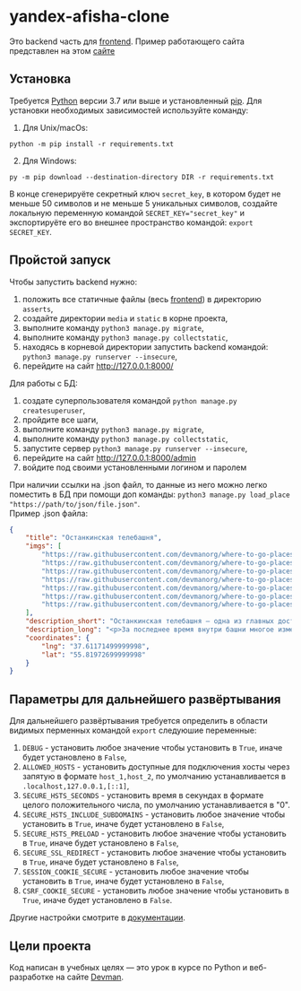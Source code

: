 # yandex-afisha-clone

Это backend часть для [frontend](https://github.com/devmanorg/where-to-go-frontend/). Пример работающего сайта представлен на этом [сайте](https://testserverdvmn.pythonanywhere.com/)

## Установка

Требуется [Python](https://www.python.org/downloads/) версии 3.7 или выше и установленный [pip](https://pip.pypa.io/en/stable/getting-started/). Для установки необходимых зависимостей используйте команду:  
1. Для Unix/macOs:
```commandline
python -m pip install -r requirements.txt
```
2. Для Windows:
```commandline
py -m pip download --destination-directory DIR -r requirements.txt
```

В конце сгенерируёте секретный ключ `secret_key`, в котором будет не меньше 50 символов и не меньше 5 уникальных символов, создайте локальную переменную командой `SECRET_KEY="secret_key"` и экспортируёте его во внешнее пространство командой: `export SECRET_KEY`.

## Пройстой запуск

Чтобы запустить backend нужно:
1. положить все статичные файлы (весь [frontend](https://github.com/devmanorg/where-to-go-frontend/)) в директорию `asserts`,
2. создайте директории `media` и `static` в корне проекта,
3. выполните команду `python3 manage.py migrate`,
4. выполните команду `python3 manage.py collectstatic`,
5. находясь в корневой директории запустить backend командой: `python3 manage.py runserver --insecure`,
6. перейдите на сайт http://127.0.0.1:8000/

Для работы с БД:
1. создате суперпользователя командой `python manage.py createsuperuser`,
2. пройдите все шаги,
3. выполните команду `python3 manage.py migrate`,
2. выполните команду `python3 manage.py collectstatic`,
4. запустите сервер `python3 manage.py runserver --insecure`,
5. перейдите на сайт http://127.0.0.1:8000/admin
6. войдите под своими установленными логином и паролем

При наличии ссылки на .json файл, то данные из него можно легко поместить в БД при помощи доп команды: `python3 manage.py load_place "https://path/to/json/file.json"`.  
Пример .json файла:
```json
{
    "title": "Останкинская телебашня",
    "imgs": [
        "https://raw.githubusercontent.com/devmanorg/where-to-go-places/master/media/1e3b20361050ae13b3aaf7ddcef76e7c.jpg",
        "https://raw.githubusercontent.com/devmanorg/where-to-go-places/master/media/adc544d7acc9be889cfec73064bcfb06.jpg",
        "https://raw.githubusercontent.com/devmanorg/where-to-go-places/master/media/6338bf58897bb4bef5c6ef1483c357de.jpg",
        "https://raw.githubusercontent.com/devmanorg/where-to-go-places/master/media/1e5efbafdfc29423e361df0ee81145b7.jpg",
        "https://raw.githubusercontent.com/devmanorg/where-to-go-places/master/media/99c1cb7ba5ccf948767524876edf27c8.jpg",
        "https://raw.githubusercontent.com/devmanorg/where-to-go-places/master/media/67b694871a431460745668d686770f54.jpg",
        "https://raw.githubusercontent.com/devmanorg/where-to-go-places/master/media/e6ef6f4f3a7df07cb8881d4ed0c44b6e.jpg"
    ],
    "description_short": "Останкинская телебашня — одна из главных достопримечательностей Москвы и символ отечественного  телерадиовещания. Здесь проводятся экскурсии с подъёмом на высоту более трёхсот метров, а уникальный мультимедийный комплекс знакомит посетителей с устройством этого удивительного сооружения. ",
    "description_long": "<p>За последнее время внутри башни многое изменилось. Теперь это не только главная точка  телерадиовещания  в стране, но и туристический комплекс, побывать в котором может любой желающий.</p><p>На экскурсиях посетители познакомятся с историей строительства этого чуда инженерной мысли и смогут узнать, с какими сложностями пришлось столкнуться его создателям. В башне устроен интерактивный мультимедийный комплекс, в который также можно попасть во время экскурсии. Здесь гости услышат о технологических особенностях башни, познакомятся с «квакшами» и картой гроз в Москве. Оказывается, башня умеет петь и танцевать, а её шпиль значительно отклоняется под порывами ветра. За этими отклонениями можно будет проследить в реальном времени. Участники экскурсии выяснят, почему башня не падает, и поучаствуют в формировании рейтинга своего любимого телеканала.</p><p>Также для посещения доступна площадка на высоте 85 метров, где видно все 145 тросов, придающих башне гибкость и устойчивость. А с площадки на высоте 337 метров можно полюбоваться на панораму Москвы. Гостей ждёт и легендарный ресторан «Седьмое небо». Его полы вращаются, описывая полный оборот за 50 минут.</p><p>Узнать подробности можно на <a class=\"external-link\" href=\"https://www.tvtower.ru/\" target=\"_blank\">официальном сайте</a>, <a class=\"external-link\" href=\"https://vk.com/tv_tower\" target=\"_blank\">ВКонтакте</a> и в <a class=\"external-link\" href=\"https://www.instagram.com/ostankino_tvtower/\" target=\"_blank\">Instagram</a>.</p>",
    "coordinates": {
        "lng": "37.61171499999998",
        "lat": "55.81972699999998"
    }
}
```

## Параметры для дальнейшего развёртывания

Для дальнейшего развёртывания требуется определить в области видимых перменных командой `export` следуюшие переменные:
1. `DEBUG` - установить любое значение чтобы установить в `True`, иначе будет установлено в `False`,
2. `ALLOWED_HOSTS` - установить доступные для подключения хосты через запятую в формате `host_1,host_2`, по умолчанию устанавливается в `.localhost,127.0.0.1,[::1]`,
3. `SECURE_HSTS_SECONDS` - установить время в секундах в формате целого положительного числа, по умолчанию устанавливается в "0".
4. `SECURE_HSTS_INCLUDE_SUBDOMAINS` - установить любое значение чтобы установить в `True`, иначе будет установлено в `False`,
5. `SECURE_HSTS_PRELOAD` - установить любое значение чтобы установить в `True`, иначе будет установлено в `False`,
6. `SECURE_SSL_REDIRECT` - установить любое значение чтобы установить в `True`, иначе будет установлено в `False`,
7. `SESSION_COOKIE_SECURE` - установить любое значение чтобы установить в `True`, иначе будет установлено в `False`,
8. `CSRF_COOKIE_SECURE` - установить любое значение чтобы установить в `True`, иначе будет установлено в `False`.

Другие настройки смотрите в [документации](https://docs.djangoproject.com/en/4.2/ref/settings/).

## Цели проекта

Код написан в учебных целях — это урок в курсе по Python и веб-разработке на сайте [Devman](https://dvmn.org).
